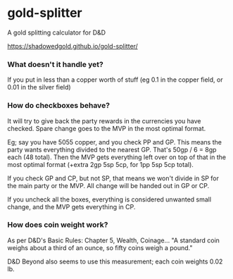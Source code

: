 # gold-splitter
A gold splitting calculator for D&amp;D

https://shadowedgold.github.io/gold-splitter/

### What doesn't it handle yet?

If you put in less than a copper worth of stuff (eg 0.1 in the copper field, or 0.01 in the silver field)


### How do checkboxes behave?

It will try to give back the party rewards in the currencies you have checked. Spare change goes to the MVP in the most optimal format.

Eg; say you have 5055 copper, and you check PP and GP. This means the party wants everything divided to the nearest GP. That's 50gp / 6 = 8gp each (48 total). Then the MVP gets everything left over on top of that in the most optimal format (+extra 2gp 5sp 5cp, for 1pp 5sp 5cp total).

If you check GP and CP, but not SP, that means we won't divide in SP for the main party or the MVP. All change will be handed out in GP or CP.

If you uncheck all the boxes, everything is considered unwanted small change, and the MVP gets everything in CP.


### How does coin weight work?

As per D&D's Basic Rules: Chapter 5, Wealth, Coinage...
"A standard coin weighs about a third of an ounce, so fifty coins weigh a pound."

D&D Beyond also seems to use this measurement; each coin weights 0.02 lb.

